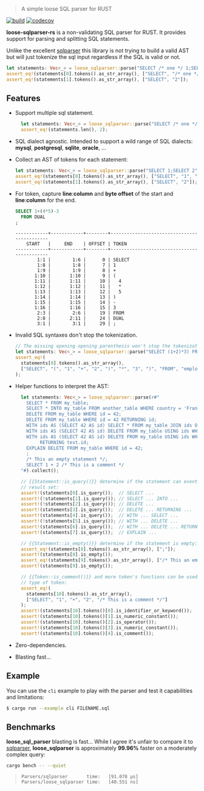 > A simple loose SQL parser for RUST

[![build](https://img.shields.io/github/actions/workflow/status/squill-app/loose-sqlparser-rs/coverage.yml?style=for-the-badge)](https://github.com/squill-app/loose-sqlparser-rs/actions/workflows/coverage.yml)
[![codecov](https://img.shields.io/codecov/c/gh/squill-app/loose-sqlparser-rs/settings/badge.svg?token=PD2KZWGW8U&style=for-the-badge&logo=codecov)](https://codecov.io/github/squill-app/loose-sqlparser-rs)

**loose-sqlparser-rs** is a non-validating SQL parser for RUST. It provides support for parsing and splitting SQL
statements.

Unlike the excellent [sqlparser](https://crates.io/crates/sqlparser) this library is not trying to build a valid AST but will just tokenize the sql input regardless if the SQL is valid or not.

```rust
let statements: Vec<_> = loose_sqlparser::parse("SELECT /* one */ 1;SELECT 2").collect();
assert_eq!(statements[0].tokens().as_str_array(), ["SELECT", "/* one */", "1", ";"]);
assert_eq!(statements[1].tokens().as_str_array(), ["SELECT", "2"]);
```

## Features

- Support multiple sql statement.

  ```rust
    let statements: Vec<_> = loose_sqlparser::parse("SELECT /* one */ 1;SELECT 2").collect();
    assert_eq!(statements.len(), 2);
  ```

- SQL dialect agnostic. Intended to support a wild range of SQL dialects: **mysql**, **postgresql**, **sqlite**, **oracle**, ...
- Collect an AST of tokens for each statement:

  ```rust
  let statements: Vec<_> = loose_sqlparser::parse("SELECT 1;SELECT 2").collect();
  assert_eq!(statements[0].tokens().as_str_array(), ["SELECT", "1", ";"]);
  assert_eq!(statements[1].tokens().as_str_array(), ["SELECT", "2"]);
  ```

- For token, capture **line**:**column** and **byte offset** of the start and **line**:**column** for the end.

  ```sql
  SELECT 1+(4*5)-3
    FROM DUAL
  ;
  ```

  ```text
  ------------+------------+--------+--------------------------------------------
      START   |     END    | OFFSET | TOKEN
  ------------+------------+--------+--------------------------------------------
          1:1 |        1:6 |      0 | SELECT
          1:8 |        1:8 |      7 | 1
          1:9 |        1:9 |      8 | +
         1:10 |       1:10 |      9 | (
         1:11 |       1:11 |     10 |   4
         1:12 |       1:12 |     11 |   *
         1:13 |       1:13 |     12 |   5
         1:14 |       1:14 |     13 | )
         1:15 |       1:15 |     14 | -
         1:16 |       1:16 |     15 | 3
          2:3 |        2:6 |     19 | FROM
          2:8 |       2:11 |     24 | DUAL
          3:1 |        3:1 |     29 | ;
  ```

- Invalid SQL syntaxes don't stop the tokenization.

  ```rust
  // The missing opening opening parenthesis won't stop the tokenization.
  let statements: Vec<_> = loose_sqlparser::parse("SELECT (1+2)*3) FROM employee").collect();
  assert_eq!(
    statements[0].tokens().as_str_array(),
    ["SELECT", "(", "1", "+", "2", ")", "*", "3", ")", "FROM", "employee"]
  );
  ```

- Helper functions to interpret the AST:

  ```rust
    let statements: Vec<_> = loose_sqlparser::parse(r#"
      SELECT * FROM my_table;
      SELECT * INTO my_table FROM another_table WHERE country = 'France';
      DELETE FROM my_table WHERE id = 42;
      DELETE FROM my_table WHERE id = 42 RETURNING id;
      WITH ids AS (SELECT 42 AS id) SELECT * FROM my_table JOIN ids ON test.id = ids.id;
      WITH ids AS (SELECT 42 AS id) DELETE FROM my_table USING ids WHERE test.id = ids.id;
      WITH ids AS (SELECT 42 AS id) DELETE FROM my_table USING ids WHERE test.id = ids.id
           RETURNING test.id;
      EXPLAIN DELETE FROM my_table WHERE id = 42;
      ;
      /* This an empty statement */;
      SELECT 1 + 2 /* This is a comment */
    "#).collect();

    // {{Statement::is_query()}} determine if the statement can eventually return a
    // result set:
    assert!(statements[0].is_query());  // SELECT ...
    assert!(!statements[1].is_query()); // SELECT ... INTO ...
    assert!(!statements[2].is_query()); // DELETE ...
    assert!(statements[3].is_query());  // DELETE ... RETURNING ...
    assert!(statements[4].is_query());  // WITH ... SELECT ...
    assert!(!statements[5].is_query()); // WITH ... DELETE ...
    assert!(statements[6].is_query());  // WITH ... DELETE ... RETURNING ...
    assert!(statements[7].is_query());  // EXPLAIN ...

    // {{Statement::is_empty()}} determine if the statement is empty:
    assert_eq!(statements[8].tokens().as_str_array(), [";"]);
    assert!(statements[8].is_empty());
    assert_eq!(statements[9].tokens().as_str_array(), ["/* This an empty statement */", ";"]);
    assert!(statements[9].is_empty());

    // {{Token::is_comment()}} and more token's functions can be used to determine the
    // type of token:
    assert_eq!(
      statements[10].tokens().as_str_array(),
      ["SELECT", "1", "+", "2", "/* This is a comment */"]
    );
    assert!(statements[10].tokens()[0].is_identifier_or_keyword());
    assert!(statements[10].tokens()[1].is_numeric_constant());
    assert!(statements[10].tokens()[2].is_operator());
    assert!(statements[10].tokens()[3].is_numeric_constant());
    assert!(statements[10].tokens()[4].is_comment());
  ```

- Zero-dependencies.
- Blasting fast...

## Example

You can use the `cli` example to play with the parser and test it capabilities and limitations:

```bash
$ cargo run --example cli FILENAME.sql
```

## Benchmarks

**loose_sql_parser** blasting is fast... While I agree it's unfair to compare it to
[sqlparser](https://crates.io/crates/sqlparser), **loose_sqlparser** is approximately **99.96%** faster on a moderately
complex query:

```sh
cargo bench -- --quiet
```

> ```text
> Parsers/sqlparser       time:   [91.078 µs]
> Parsers/loose_sqlparser time:   [40.551 ns]
> ```
